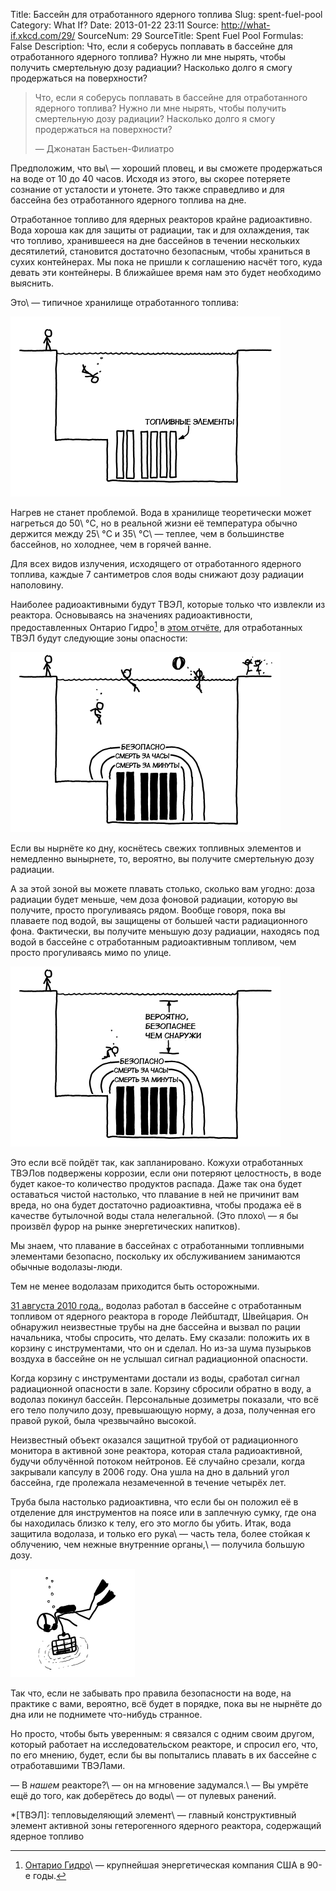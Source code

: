 Title: Бассейн для отработанного ядерного топлива
Slug: spent-fuel-pool
Category: What If?
Date: 2013-01-22 23:11
Source: http://what-if.xkcd.com/29/
SourceNum: 29
SourceTitle: Spent Fuel Pool
Formulas: False
Description: Что, если я соберусь поплавать в бассейне для отработанного ядерного топлива? Нужно ли мне нырять, чтобы получить смертельную дозу радиации? Насколько долго я смогу продержаться на поверхности?

> Что, если я соберусь поплавать в бассейне для отработанного ядерного топлива? Нужно ли мне нырять, чтобы получить смертельную дозу радиации? Насколько долго я смогу продержаться на поверхности?
>
> — Джонатан Бастьен-Филиатро

Предположим, что вы\ — хороший пловец, и вы сможете продержаться на воде от 10 до 40 часов. Исходя из этого, вы скорее потеряете сознание от усталости и утонете. Это также справедливо и для бассейна без отработанного ядерного топлива на дне.

Отработанное топливо для ядерных реакторов крайне радиоактивно. Вода хороша как для защиты от радиации, так и для охлаждения, так что топливо, хранившееся на дне бассейнов в течении нескольких десятилетий, становится достаточно безопасным, чтобы храниться в сухих контейнерах. Мы пока не пришли к соглашению насчёт того, куда девать эти контейнеры. В ближайшее время нам это будет необходимо выяснить.

Это\ — типичное хранилище отработанного топлива:

![](/uploads/029-spent-fuel-pool/pool_geometry_ru.png "Хранилище отработанного топлива.")

Нагрев не станет проблемой. Вода в хранилище теоретически может нагреться до 50\ °C, но в реальной жизни её температура обычно держится между 25\ °C и 35\ °C\ — теплее, чем в большинстве бассейнов, но холоднее, чем в горячей ванне.

Для всех видов излучения, исходящего от отработанного ядерного топлива, каждые 7 сантиметров слоя воды снижают дозу радиации наполовину.

Наиболее радиоактивными будут ТВЭЛ, которые только что извлекли из реактора. Основываясь на значениях радиоактивности, предоставленных Онтарио Гидро[^1] в [этом отчёте][1], для отработанных ТВЭЛ будут следующие зоны опасности:

![](/uploads/029-spent-fuel-pool/pool_danger_ru.png "Изображение, показывающее части бассейна, в которых не следует плавать.")

Если вы нырнёте ко дну, коснётесь свежих топливных элементов и немедленно вынырнете, то, вероятно, вы получите смертельную дозу радиации.

А за этой зоной вы можете плавать столько, сколько вам угодно: доза радиации будет меньше, чем доза фоновой радиации, которую вы получите, просто прогуливаясь рядом. Вообще говоря, пока вы плаваете под водой, вы защищены от большей части радиационного фона. Фактически, вы получите меньшую дозу радиации, находясь под водой в бассейне с отработанным радиоактивным топливом, чем просто прогуливаясь мимо по улице.

![](/uploads/029-spent-fuel-pool/pool_safe_ru.png "Отказ от ответственности: я карикатурист. Если вы последуете моему совету насчёт безопасности радиоактивных материалов, то вы, вероятно, заслуживаете всего того, что с вами произойдёт.")

Это если всё пойдёт так, как запланировано. Кожухи отработанных ТВЭЛов подвержены коррозии, если они потеряют целостность, в воде будет какое-то количество продуктов распада. Даже так она будет оставаться чистой настолько, что плавание в ней не причинит вам вреда, но она будет достаточно радиоактивна, чтобы продажа её в качестве бутылочной воды стала нелегальной. (Это плохо\ — я бы произвёл фурор на рынке энергетических напитков).

Мы знаем, что плавание в бассейнах с отработанными топливными элементами безопасно, поскольку их обслуживанием занимаются обычные водолазы-люди.

Тем не менее водолазам приходится быть осторожными.

[31 августа 2010 года.][2], водолаз работал в бассейне с отработанным топливом от ядерного реактора в городе Лейбштадт, Швейцария. Он обнаружил неизвестные трубы на дне бассейна и вызвал по рации начальника, чтобы спросить, что делать. Ему сказали: положить их в корзину с инструментами, что он и сделал. Но из-за шума пузырьков воздуха в бассейне он не услышал сигнал радиационной опасности.

Когда корзину с инструментами достали из воды, сработал сигнал радиационной опасности в зале. Корзину сбросили обратно в воду, а водолаз покинул бассейн. Персональные дозиметры показали, что всё его тело получило дозу, превышающую норму, а доза, полученная его правой рукой, была чрезвычайно высокой.

Неизвестный объект оказался защитной трубой от радиационного монитора в активной зоне реактора, которая стала радиоактивной, будучи облучённой потоком нейтронов. Её случайно срезали, когда закрывали капсулу в 2006 году. Она ушла на дно в дальний угол бассейна, где пролежала незамеченной в течение четырёх лет.

Труба была настолько радиоактивна, что если бы он положил её в отделение для инструментов на поясе или в заплечную сумку, где она бы находилась близко к телу, его это могло бы убить. Итак, вода защитила водолаза, и только его рука\ — часть тела, более стойкая к облучению, чем нежные внутренние органы,\ — получила большую дозу.

![](/uploads/029-spent-fuel-pool/pool_diver.png "Самая зловещая продуктовая корзинка в мире.")

Так что, если не забывать про правила безопасности на воде, на практике с вами, вероятно, всё будет в порядке, пока вы не нырнёте до дна или не поднимете что-нибудь странное.

Но просто, чтобы быть уверенным: я связался с одним своим другом, который работает на исследовательском реакторе, и спросил его, что, по его мнению, будет, если бы вы попытались плавать в их бассейне с отработавшими ТВЭЛами.

— В _нашем_ реакторе?\ — он на мгновение задумался.\ — Вы умрёте ещё до того, как доберётесь до воды\ — от пулевых ранений.

*[ТВЭЛ]: тепловыделяющий элемент\ — главный конструктивный элемент активной зоны гетерогенного ядерного реактора, содержащий ядерное топливо
[^1]: [Онтарио Гидро][3]\ — крупнейшая энергетическая компания США в 90-е годы.

[1]: http://www.osti.gov/energycitations/servlets/purl/7284014-xaMii9/7284014.pdf

[2]: http://www.isoe-network.net/index.php/publications-mainmenu-88/isoe-news/doc_download/1756-ritter2011ppt.html

[3]: http://en.wikipedia.org/wiki/Ontario_Hydro
